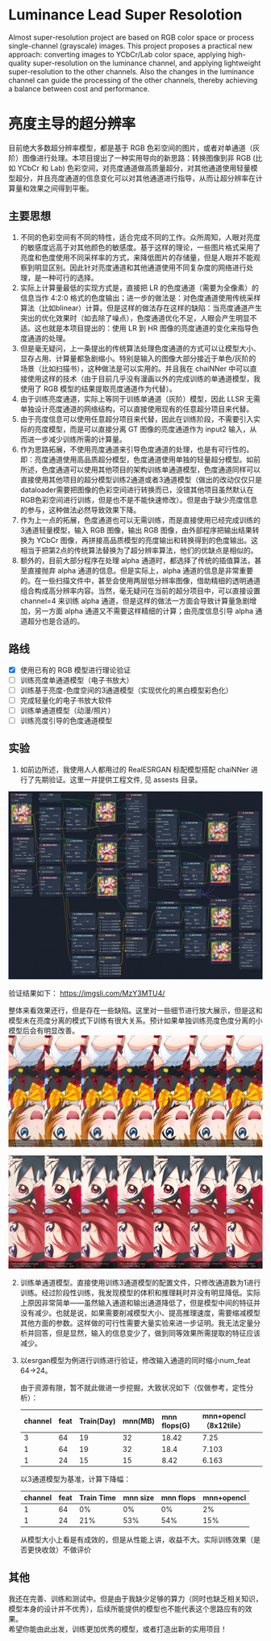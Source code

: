 # Luminance Lead Super Resolotion

Almost super-resolution project are based on RGB color space or process single-channel (grayscale) images. This project proposes a practical new approach: converting images to YCbCr/Lab color space, applying high-quality super-resolution on the luminance channel, and applying lightweight super-resolution to the other channels. Also the changes in the luminance channel can guide the processing of the other channels, thereby achieving a balance between cost and performance.

# 亮度主导的超分辨率

目前绝大多数超分辨率模型，都是基于 RGB 色彩空间的图片，或者对单通道（灰阶）图像进行处理。本项目提出了一种实用导向的新思路：转换图像到非 RGB (比如 YCbCr 和 Lab) 色彩空间，对亮度通道做高质量超分，对其他通道使用轻量模型超分，并且亮度通道的信息变化可以对其他通道进行指导，从而让超分辨率在计算量和效果之间得到平衡。  

## 主要思想

1. 不同的色彩空间有不同的特性，适合完成不同的工作。众所周知，人眼对亮度的敏感度远高于对其他颜色的敏感度。基于这样的理论，一些图片格式采用了亮度和色度使用不同采样率的方式，来降低图片的存储量，但是人眼并不能观察到明显区别。因此针对亮度通道和其他通道使用不同复杂度的网络进行处理，是一种可行的选择。
2. 实际上计算量最低的实现方式是，直接把 LR 的色度通道（需要为全像素）的信息当作 4:2:0 格式的色度输出；进一步的做法是：对色度通道使用传统采样算法（比如blinear）计算。但是这样的做法存在这样的缺陷：当亮度通道产生突出的优化效果时（如去除了噪点），色度通道优化不足，人眼会产生明显不适。这也就是本项目提出的：使用 LR 到 HR 图像的亮度通道的变化来指导色度通道的处理。
3. 但是毫无疑问，上一条提出的传统算法处理色度通道的方式可以让模型大小、显存占用、计算量都急剧缩小。特别是输入的图像大部分接近于单色/灰阶的场景（比如扫描书），这种做法是可以实用的。并且我在 chaiNNer 中可以直接使用这样的技术（由于目前几乎没有漫画以外的完成训练的单通道模型，我使用了 RGB 模型的结果提取亮度通道作为代替）。
4. 由于训练亮度通道，实际上等同于训练单通道（灰阶）模型，因此 LLSR 无需单独设计亮度通道的网络结构，可以直接使用现有的任意超分项目来代替。
5. 由于亮度信息可以使用任意超分项目来代替，因此在训练阶段，不需要引入实际的亮度模型，而是可以直接分离 GT 图像的亮度通道作为 input2 输入，从而进一步减少训练所需的计算量。
6. 作为思路拓展，不使用亮度通道来引导色度通道的处理，也是有可行性的。即：亮度通道使用高品质超分模型，色度通道使用单独的轻量超分模型。如前所述，色度通道可以使用其他项目的架构训练单通道模型，色度通道同样可以直接使用其他项目的超分模型训练2通道或者3通道模型（做出的改动仅仅只是dataloader需要把图像的色彩空间进行转换而已，没错其他项目虽然默认在RGB色彩空间进行训练，但是也不是不能快速修改）。但是由于缺少亮度信息的参与，这种做法必然导致效果下降。
7. 作为上一点的拓展，色度通道也可以无需训练，而是直接使用已经完成训练的3通道轻量模型，输入 RGB 图像，输出 RGB 图像，由外部程序把输出结果转换为 YCbCr 图像，再拼接高品质模型的亮度输出和转换得到的色度输出。这相当于把第2点的传统算法替换为了超分辨率算法，他们的优缺点是相似的。
8. 额外的，目前大部分程序在处理 alpha 通道时，都选择了传统的插值算法，甚至直接抛弃 alpha 通道的信息。但是实际上，alpha 通道的信息是非常重要的。在一些扫描文件中，甚至会使用两层低分辨率图像，借助精细的透明通道组合构成高分辨率内容。当然，毫无疑问在当前的超分项目中，可以直接设置 channel=4 来训练 alpha 通道，但是这样的做法一方面会导致计算量急剧增加，另一方面 alpha 通道又不需要这样精细的计算；由亮度信息引导 alpha 通道超分也是合适的。

## 路线

- [x] 使用已有的 RGB 模型进行理论验证
- [ ] 训练亮度单通道模型（电子书放大）
- [ ] 训练基于亮度-色度空间的3通道模型（实现优化的黑白模型彩色化）
- [ ] 完成轻量化的电子书放大软件
- [ ] 训练单通道模型（动漫/照片）
- [ ] 训练亮度引导的色度通道模型

## 实验

1. 如前边所述，我使用人人都用过的 RealESRGAN 标配模型搭配 chaiNNer 进行了先期验证。这里一并提供工程文件, 见 assests 目录。  

![](./assets/chaiNNer.png)

验证结果如下： 
https://imgsli.com/MzY3MTU4/

整体来看效果还行，但是存在一些缺陷。这里对一些细节进行放大展示，但是这和模型未在亮度分离的模式下训练有很大关系。预计如果单独训练亮度色度分离的小模型后会有明显改善。 
![](./assets/remix01.png)

![](./assets/remix02.png)

2. 训练单通道模型。直接使用训练3通道模型的配置文件，只修改通道数为1进行训练。经过阶段性训练，我发现模型的体积和推理耗时并没有明显降低。实际上原因非常简单——虽然输入通道和输出通道降低了，但是模型中间的特征并没有减少。也就是说，如果需要削减模型大小、提高推理速度，需要缩减模型其他方面的参数。这样做的可行性需要大量实验来进一步证明。我无法定量分析并回答，但是显然，输入的信息变少了，做到同等效果所需提取的特征应该减少。

3. 以esrgan模型为例进行训练进行验证，修改输入通道的同时缩小num_feat 64->24。
   
   由于资源有限，暂不就此做进一步挖掘，大致状况如下（仅做参考，定性分析）：
   
   
   
   | channel | feat | Train(Day) | mnn(MB) | mnn flops(G) | mnn+opencl（8x12tile） |
   | ------- | ---- | ---------- | ------- | ------------ | -------------------- |
   | 3       | 64   | 19         | 32      | 18.42        | 7.25                 |
   | 1       | 64   | 19         | 32      | 18.4         | 7.103                |
   | 1       | 24   | 15         | 15      | 8.42         | 6.163                |
   
   以3通道模型为基准，计算下降幅：
   
   | channel | feat | Train Time | mnn size | mnn flops | mnn+opencl |
   | ------- | ---- | ---------- | -------- | --------- | ---------- |
   | 1       | 64   | 0%         | 0%       | 0%        | 2%         |
   | 1       | 24   | 21%        | 53%      | 54%       | 15%        |
   
   从模型大小上看是有成效的，但是从性能上讲，收益不大。实际训练效果（是否更快收敛）不做评价
   
   

## 其他

我还在完善、训练和测试中。但是由于我缺少足够的算力（同时也缺乏相关知识，模型本身的设计并不优秀），后续所能提供的模型也不能代表这个思路应有的效果。  
希望你能由此出发，训练更加优秀的模型，或者打造出新的实用项目！
